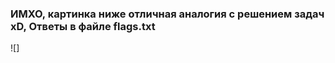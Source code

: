 ### ИМХО, картинка ниже отличная аналогия с решением задач xD, Ответы в файле flags.txt
![[](https://github.com/Borelmar/0/blob/02a27f8a415b9c95423b86756811627df138d97d/joke.jpg)]

